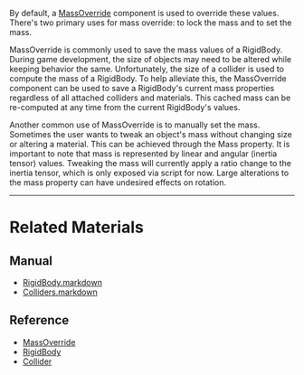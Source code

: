 By default, a [MassOverride](https://github.com/ArendDanielek/ZeroDocsTest/blob/master/code_reference/class_reference/MassOverride.markdown) component is used to override these values. There's two primary uses for mass override: to lock the mass and to set the mass.

MassOverride is commonly used to save the mass values of a RigidBody. During game development, the size of objects may need to be altered while keeping behavior the same. Unfortunately, the size of a collider is used to compute the mass of a RigidBody. To help alleviate this, the MassOverride component can be used to save a RigidBody's current mass properties regardless of all attached colliders and materials. This cached mass can be re-computed at any time from the current RigidBody's values.

Another common use of MassOverride is to manually set the mass. Sometimes the user wants to tweak an object's mass without changing size or altering a material. This can be achieved through the Mass  property. It is important to note that mass is represented by linear and angular (inertia tensor) values. Tweaking the mass will currently apply a ratio change to the inertia tensor, which is only exposed via script for now. Large alterations to the mass property can have undesired effects on rotation.

---
 #  Related Materials
 ##  Manual
- [RigidBody.markdown](https://github.com/ArendDanielek/ZeroDocsTest/blob/master/zero_editor_documentation/zeromanual/physics/RigidBody.markdown)
- [Colliders.markdown](https://github.com/ArendDanielek/ZeroDocsTest/blob/master/zero_editor_documentation/zeromanual/physics/Colliders.markdown)
 ##  Reference
- [MassOverride](https://github.com/ArendDanielek/ZeroDocsTest/blob/master/code_reference/class_reference/MassOverride.markdown)
- [RigidBody](https://github.com/ArendDanielek/ZeroDocsTest/blob/master/code_reference/class_reference/RigidBody.markdown)
- [Collider](https://github.com/ArendDanielek/ZeroDocsTest/blob/master/code_reference/class_reference/Collider.markdown) 
  
  
  
  
  
  
  

 